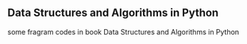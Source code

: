 ## Data Structures and Algorithms in Python

some fragram codes in book Data Structures and Algorithms in Python
